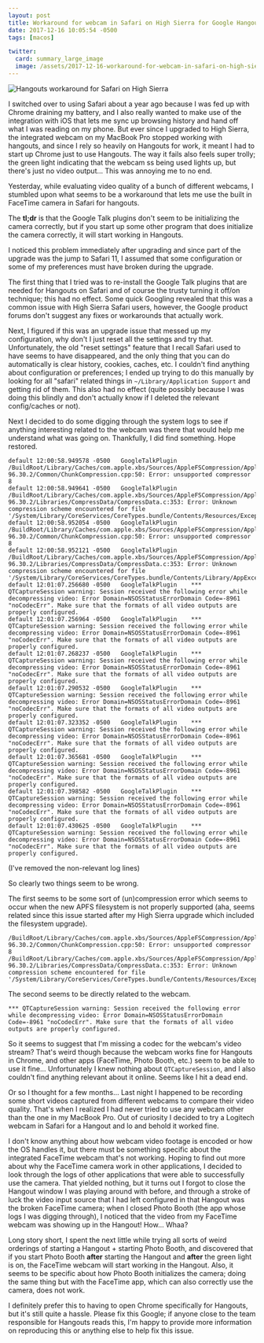 ```yaml
---
layout: post
title: Workaround for webcam in Safari on High Sierra for Google Hangouts
date: 2017-12-16 10:05:54 -0500
tags: [macos]

twitter:
  card: summary_large_image
  image: /assets/2017-12-16-workaround-for-webcam-in-safari-on-high-sierra-for-google-hangouts/hangouts-workaround-twitter.gif
---
```

![Hangouts workaround for Safari on High Sierra](/assets/2017-12-16-workaround-for-webcam-in-safari-on-high-sierra-for-google-hangouts/hangouts-workaround-twitter.gif)

I switched over to using Safari about a year ago because I was fed up with Chrome draining my battery, and I also really wanted to make use of the integration with iOS that lets me sync up browsing history and hand off what I was reading on my phone. But ever since I upgraded to High Sierra, the integrated webcam on my MacBook Pro stopped working with hangouts, and since I rely so heavily on Hangouts for work, it meant I had to start up Chrome just to use Hangouts. The way it fails also feels super trolly; the green light indicating that the webcam ss being used lights up, but there's just no video output... This was annoying me to no end.

Yesterday, while evaluating video quality of a bunch of different webcams, I stumbled upon what seems to be a workaround that lets me use the built in FaceTime camera in Safari for hangouts.

The **tl;dr** is that the Google Talk plugins don't seem to be initializing the camera correctly, but if you start up some other program that does initialize the camera correctly, it will start working in Hangouts.

<!--more-->

I noticed this problem immediately after upgrading and since part of the upgrade was the jump to Safari 11, I assumed that some configuration or some of my preferences must have broken during the upgrade.

The first thing that I tried was to re-install the Google Talk plugins that are needed for Hangouts on Safari and of course the trusty turning it off/on technique; this had no effect. Some quick Googling revealed that this was a common issue with High Sierra Safari users, however, the Google product forums don't suggest any fixes or workarounds that actually work.

Next, I figured if this was an upgrade issue that messed up my configuration, why don't I just reset all the settings and try that. Unfortunately, the old "reset settings" feature that I recall Safari used to have seems to have disappeared, and the only thing that you can do automatically is clear history, cookies, caches, etc. I couldn't find anything about configuration or preferences; I ended up trying to do this manually by looking for all "safari" related things in `~/Library/Application Support` and getting rid of them. This also had no effect (quite possibly because I was doing this blindly and don't actually know if I deleted the relevant config/caches or not).

Next I decided to do some digging through the system logs to see if anything interesting related to the webcam was there that would help me understand what was going on. Thankfully, I did find something. Hope restored.

```
default	12:00:58.949578 -0500	GoogleTalkPlugin	/BuildRoot/Library/Caches/com.apple.xbs/Sources/AppleFSCompression/AppleFSCompression-96.30.2/Common/ChunkCompression.cpp:50: Error: unsupported compressor 8
default	12:00:58.949641 -0500	GoogleTalkPlugin	/BuildRoot/Library/Caches/com.apple.xbs/Sources/AppleFSCompression/AppleFSCompression-96.30.2/Libraries/CompressData/CompressData.c:353: Error: Unknown compression scheme encountered for file '/System/Library/CoreServices/CoreTypes.bundle/Contents/Resources/Exceptions.plist'
default	12:00:58.952054 -0500	GoogleTalkPlugin	/BuildRoot/Library/Caches/com.apple.xbs/Sources/AppleFSCompression/AppleFSCompression-96.30.2/Common/ChunkCompression.cpp:50: Error: unsupported compressor 8
default	12:00:58.952121 -0500	GoogleTalkPlugin	/BuildRoot/Library/Caches/com.apple.xbs/Sources/AppleFSCompression/AppleFSCompression-96.30.2/Libraries/CompressData/CompressData.c:353: Error: Unknown compression scheme encountered for file '/System/Library/CoreServices/CoreTypes.bundle/Contents/Library/AppExceptions.bundle/Exceptions.plist'
default	12:01:07.256680 -0500	GoogleTalkPlugin	*** QTCaptureSession warning: Session received the following error while decompressing video: Error Domain=NSOSStatusErrorDomain Code=-8961 "noCodecErr". Make sure that the formats of all video outputs are properly configured.
default	12:01:07.256964 -0500	GoogleTalkPlugin	*** QTCaptureSession warning: Session received the following error while decompressing video: Error Domain=NSOSStatusErrorDomain Code=-8961 "noCodecErr". Make sure that the formats of all video outputs are properly configured.
default	12:01:07.268237 -0500	GoogleTalkPlugin	*** QTCaptureSession warning: Session received the following error while decompressing video: Error Domain=NSOSStatusErrorDomain Code=-8961 "noCodecErr". Make sure that the formats of all video outputs are properly configured.
default	12:01:07.290532 -0500	GoogleTalkPlugin	*** QTCaptureSession warning: Session received the following error while decompressing video: Error Domain=NSOSStatusErrorDomain Code=-8961 "noCodecErr". Make sure that the formats of all video outputs are properly configured.
default	12:01:07.323352 -0500	GoogleTalkPlugin	*** QTCaptureSession warning: Session received the following error while decompressing video: Error Domain=NSOSStatusErrorDomain Code=-8961 "noCodecErr". Make sure that the formats of all video outputs are properly configured.
default	12:01:07.365681 -0500	GoogleTalkPlugin	*** QTCaptureSession warning: Session received the following error while decompressing video: Error Domain=NSOSStatusErrorDomain Code=-8961 "noCodecErr". Make sure that the formats of all video outputs are properly configured.
default	12:01:07.398582 -0500	GoogleTalkPlugin	*** QTCaptureSession warning: Session received the following error while decompressing video: Error Domain=NSOSStatusErrorDomain Code=-8961 "noCodecErr". Make sure that the formats of all video outputs are properly configured.
default	12:01:07.430625 -0500	GoogleTalkPlugin	*** QTCaptureSession warning: Session received the following error while decompressing video: Error Domain=NSOSStatusErrorDomain Code=-8961 "noCodecErr". Make sure that the formats of all video outputs are properly configured.
```

(I've removed the non-relevant log lines)

So clearly two things seem to be wrong.

The first seems to be some sort of (un)compression error which seems to occur when the new APFS filesystem is not properly supported (aha, seems related since this issue started after my High Sierra upgrade which included the filesystem upgrade).
```
/BuildRoot/Library/Caches/com.apple.xbs/Sources/AppleFSCompression/AppleFSCompression-96.30.2/Common/ChunkCompression.cpp:50: Error: unsupported compressor 8
/BuildRoot/Library/Caches/com.apple.xbs/Sources/AppleFSCompression/AppleFSCompression-96.30.2/Libraries/CompressData/CompressData.c:353: Error: Unknown compression scheme encountered for file '/System/Library/CoreServices/CoreTypes.bundle/Contents/Resources/Exceptions.plist'
```


The second seems to be directly related to the webcam.
```
*** QTCaptureSession warning: Session received the following error while decompressing video: Error Domain=NSOSStatusErrorDomain Code=-8961 "noCodecErr". Make sure that the formats of all video outputs are properly configured.
```
So it seems to suggest that I'm missing a codec for the webcam's video stream? That's weird though because the webcam works fine for Hangouts in Chrome, and other apps (FaceTime, Photo Booth, etc.) seem to be able to use it fine... Unfortunately I knew nothing about `QTCaptureSession`, and I also couldn't find anything relevant about it online. Seems like I hit a dead end.

Or so I thought for a few months... Last night I happened to be recording some short videos captured from different webcams to compare their video quality. That's when I realized I had never tried to use any webcam other than the one in my MacBook Pro. Out of curiosity I decided to try a Logitech webcam in Safari for a Hangout and lo and behold it worked fine.

I don't know anything about how webcam video footage is encoded or how the OS handles it, but there must be something specific about the integrated FaceTime webcam that's not working. Hoping to find out more about why the FaceTime camera work in other applications, I decided to look through the logs of other applications that were able to successfully use the camera. That yielded nothing, but it turns out I forgot to close the Hangout window I was playing around with before, and through a stroke of luck the video input source that I had left configured in that Hangout was the broken FaceTime camera; when I closed Photo Booth (the app whose logs I was digging through), I noticed that the video from my FaceTime webcam was showing up in the Hangout! How... Whaa?

Long story short, I spent the next little while trying all sorts of weird orderings of starting a Hangout + starting Photo Booth, and discovered that if you start Photo Booth **after** starting the Hangout and **after** the green light is on, the FaceTime webcam will start working in the Hangout. Also, it seems to be specific about how Photo Booth initializes the camera; doing the same thing but with the FaceTime app, which can also correctly use the camera, does not work.

I definitely prefer this to having to open Chrome specifically for Hangouts, but it's still quite a hassle. Please fix this Google; if anyone close to the team responsible for Hangouts reads this, I'm happy to provide more information on reproducing this or anything else to help fix this issue.

